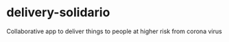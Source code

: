 # delivery-solidario
Collaborative app to deliver things to people at higher risk from corona virus
